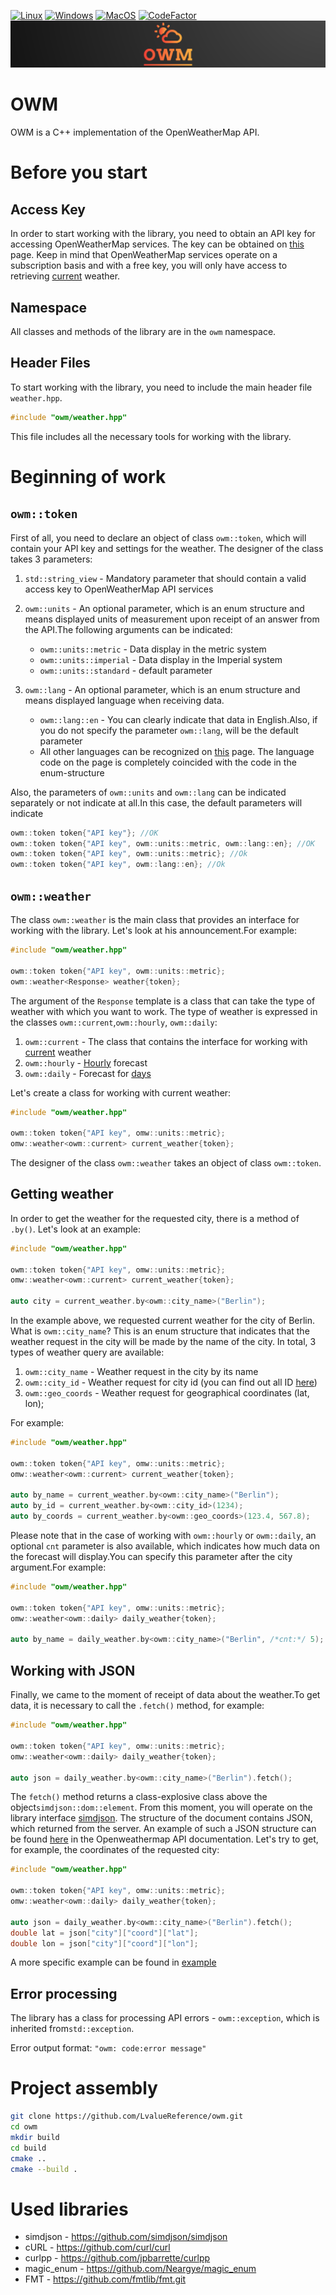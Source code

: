 [![Linux](https://github.com/LvalueReference/openweathermap/actions/workflows/Linux.yml/badge.svg?branch=master)](https://github.com/LvalueReference/openweathermap/actions/workflows/Linux.yml)
[![Windows](https://github.com/LvalueReference/openweathermap/actions/workflows/Windows.yml/badge.svg?branch=master)](https://github.com/LvalueReference/openweathermap/actions/workflows/Windows.yml)
[![MacOS](https://github.com/LvalueReference/owm/actions/workflows/MacOs.yml/badge.svg)](https://github.com/LvalueReference/owm/actions/workflows/MacOs.yml)
[![CodeFactor](https://www.codefactor.io/repository/github/lvaluereference/owm/badge)](https://www.codefactor.io/repository/github/lvaluereference/owm)
![OWM](./owm_logo.png)

# OWM

OWM is a C++ implementation of the OpenWeatherMap API.

# Before you start

## Access Key

In order to start working with the library, you need to obtain an API key for accessing OpenWeatherMap services. The key can be obtained on [this](https://home.openweathermap.org/api_keys) page. Keep in mind that OpenWeatherMap services operate on a subscription basis and with a free key, you will only have access to retrieving [current](https://openweathermap.org/current) weather.

## Namespace

All classes and methods of the library are in the `owm` namespace.

## Header Files

To start working with the library, you need to include the main header file `weather.hpp`.

```C++
#include "owm/weather.hpp"
```
This file includes all the necessary tools for working with the library.

# Beginning of work

## `owm::token`

First of all, you need to declare an object of class `owm::token`, which will contain your API key and settings for the weather. The designer of the class takes 3 parameters:

1. `std::string_view` - Mandatory parameter that should contain a valid access key to OpenWeatherMap API services

2. `owm::units` - An optional parameter, which is an enum structure and means displayed units of measurement upon receipt of an answer from the API.The following arguments can be indicated:
   * `owm::units::metric` - Data display in the metric system
   * `owm::units::imperial` - Data display in the Imperial system
   * `owm::units::standard` - default parameter
3. `owm::lang` - An optional parameter, which is an enum structure and means displayed language when receiving data.
   * `owm::lang::en` - You can clearly indicate that data in English.Also, if you do not specify the parameter `owm::lang`, will be the default parameter
   * All other languages can be recognized on [this](https://openweathermap.org/current#multi) page. The language code on the page is completely coincided with the code in the enum-structure

Also, the parameters of `owm::units` and `owm::lang` can be indicated separately or not indicate at all.In this case, the default parameters will indicate

```cpp
owm::token token{"API key"}; //OK
owm::token token{"API key", owm::units::metric, owm::lang::en}; //OK
owm::token token{"API key", owm::units::metric}; //Ok
owm::token token{"API key", owm::lang::en}; //Ok
```

## `owm::weather`

The class `owm::weather` is the main class that provides an interface for working with the library. Let's look at his announcement.For example:

```cpp
#include "owm/weather.hpp"

owm::token token{"API key", owm::units::metric};
owm::weather<Response> weather{token};
```

The argument of the `Response` template is a class that can take the type of weather with which you want to work. The type of weather is expressed in the classes `owm::current`,`owm::hourly`, `owm::daily`:

1. `owm::current` - The class that contains the interface for working with [current](https://openweathermap.org/current#one) weather
2. `owm::hourly` - [Hourly](https://openweathermap.org/api/hourly-rence) forecast
3. `owm::daily` - Forecast for [days](https://openweathermap.org/forecast16)

Let's create a class for working with current weather:
```cpp
#include "owm/weather.hpp"

owm::token token{"API key", omw::units::metric};
omw::weather<owm::current> current_weather{token};
```

The designer of the class `owm::weather` takes an object of class `owm::token`.

## Getting weather
In order to get the weather for the requested city, there is a method of `.by()`. Let's look at an example:
```cpp
#include "owm/weather.hpp"

owm::token token{"API key", omw::units::metric};
omw::weather<owm::current> current_weather{token};

auto city = current_weather.by<owm::city_name>("Berlin");
```

In the example above, we requested current weather for the city of Berlin. What is `owm::city_name`? This is an enum structure that indicates that the weather request in the city will be made by the name of the city. In total, 3 types of weather query are available:

1. `owm::city_name` - Weather request in the city by its name
2. `owm::city_id` - Weather request for city id (you can find out all ID [here](https://bulk.openweathermap.org/sample/))
3. `owm::geo_coords` - Weather request for geographical coordinates (lat, lon);
   
For example:
```cpp
#include "owm/weather.hpp"

owm::token token{"API key", omw::units::metric};
omw::weather<owm::current> current_weather{token};

auto by_name = current_weather.by<owm::city_name>("Berlin");
auto by_id = current_weather.by<owm::city_id>(1234);
auto by_coords = current_weather.by<owm::geo_coords>(123.4, 567.8);
```

Please note that in the case of working with `owm::hourly` or `owm::daily`, an optional `cnt` parameter is also available, which indicates how much data on the forecast will display.You can specify this parameter after the city argument.For example:
```cpp
#include "owm/weather.hpp"

owm::token token{"API key", omw::units::metric};
omw::weather<owm::daily> daily_weather{token};

auto by_name = daily_weather.by<owm::city_name>("Berlin", /*cnt:*/ 5);
```

## Working with JSON
Finally, we came to the moment of receipt of data about the weather.To get data, it is necessary to call the `.fetch()` method, for example:

```cpp
#include "owm/weather.hpp"

owm::token token{"API key", omw::units::metric};
omw::weather<owm::daily> daily_weather{token};

auto json = daily_weather.by<owm::city_name>("Berlin").fetch();
```

The `fetch()` method returns a class-explosive class above the object`simdjson::dom::element`.  From this moment, you will operate on the library interface [simdjson](https://github.com/simdjson/simdjson). The structure of the document contains JSON, which returned from the server. An example of such a JSON structure can be found [here](https://openweathermap.org/api) in the Openweathermap API documentation. Let's try to get, for example, the coordinates of the requested city:

```cpp
#include "owm/weather.hpp"

owm::token token{"API key", omw::units::metric};
omw::weather<owm::daily> daily_weather{token};

auto json = daily_weather.by<owm::city_name>("Berlin").fetch();
double lat = json["city"]["coord"]["lat"];
double lon = json["city"]["coord"]["lon"];
```

A more specific example can be found in [example](examples/example.cpp)

## Error processing
The library has a class for processing API errors - `owm::exception`, which is inherited from`std::exception`.

Error output format: `"owm: code:error message"`

# Project assembly
```sh
git clone https://github.com/LvalueReference/owm.git
cd owm
mkdir build
cd build
cmake ..
cmake --build .
```

# Used libraries
* simdjson - https://github.com/simdjson/simdjson
* cURL - https://github.com/curl/curl
* curlpp - https://github.com/jpbarrette/curlpp
* magic_enum - https://github.com/Neargye/magic_enum
* FMT - https://github.com/fmtlib/fmt.git